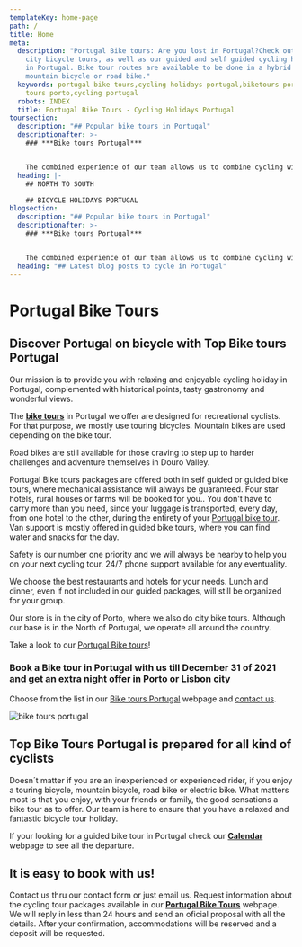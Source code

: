 ```yaml
---
templateKey: home-page
path: /
title: Home
meta:
  description: "Portugal Bike tours: Are you lost in Portugal?Check out our Porto
    city bicycle tours, as well as our guided and self guided cycling holidays
    in Portugal. Bike tour routes are available to be done in a hybrid bicycle,
    mountain bicycle or road bike."
  keywords: portugal bike tours,cycling holidays portugal,biketours portugal,bike
    tours porto,cycling portugal
  robots: INDEX
  title: Portugal Bike Tours - Cycling Holidays Portugal
toursection:
  description: "## Popular bike tours in Portugal"
  descriptionafter: >-
    ### ***Bike tours Portugal***


    The combined experience of our team allows us to combine cycling with the historical component and gastronomy. Connoisseurs of excellent hotel services and catering, paths and landscapes that surprise and exceeded expectations.
  heading: |-
    ## NORTH TO SOUTH

    ## BICYCLE HOLIDAYS PORTUGAL
blogsection:
  description: "## Popular bike tours in Portugal"
  descriptionafter: >-
    ### ***Bike tours Portugal***


    The combined experience of our team allows us to combine cycling with the historical component and gastronomy. Connoisseurs of excellent hotel services and catering, paths and landscapes that surprise and exceeded expectations.
  heading: "## Latest blog posts to cycle in Portugal"
---
```

# Portugal Bike Tours

## Discover Portugal on bicycle with Top Bike tours Portugal

Our mission is to provide you with relaxing and enjoyable cycling holiday in Portugal, complemented with historical points, tasty gastronomy and wonderful views.

The **[bike tours](https://topbiketoursportugal.com/bike-tours-in-portugal/)** in Portugal we offer are designed for recreational cyclists. For that purpose, we mostly use touring bicycles. Mountain bikes are used depending on the bike tour.

Road bikes are still available for those craving to step up to harder challenges and adventure themselves in Douro Valley.

Portugal Bike tours packages are offered both in self guided or guided bike tours, where mechanical assistance will always be guaranteed. Four star hotels, rural houses or farms will be booked for you.. You don't have to carry more than you need, since your luggage is transported, every day, from one hotel to the other, during the entirety of your [Portugal bike tour](https://topbiketoursportugal.com/bike-tours-in-portugal/). Van support is mostly offered in guided bike tours, where you can find water and snacks for the day.

Safety is our number one priority and we will always be nearby to help you on your next cycling tour. 24/7 phone support available for any eventuality.

We choose the best restaurants and hotels for your needs. Lunch and dinner, even if not included in our guided packages, will still be organized for your group.

Our store is in the city of Porto, where we also do city bike tours. Although our base is in the North of Portugal, we operate all around the country.

Take a look to our [Portugal Bike tours](https://topbiketoursportugal.com/bike-tours-in-portugal/)!

### Book a Bike tour in Portugal with us till December 31 of 2021 and get an extra night offer in Porto or Lisbon city

Choose from the list in our [Bike tours Portugal](https://topbiketoursportugal.com/bike-tours-in-portugal/) webpage and [contact us](https://topbiketoursportugal.com/contacts/).

![bike tours portugal](/img/bike-tours-in-portugal.jpg "bike tours portugal")

## Top Bike Tours Portugal is prepared for all kind of cyclists

Doesn´t matter if you are an inexperienced or experienced rider, if you enjoy a touring bicycle, mountain bicycle, road bike or electric bike. What matters most is that you enjoy, with your friends or family, the good sensations a bike tour as to offer. Our team is here to ensure that you have a relaxed and fantastic bicycle tour holiday. 

If your looking for a guided bike tour in Portugal check our **[Calendar](https://topbiketoursportugal.com/guided-bike-tours-calendar-portugal/)** webpage to see all the departure.

## It is easy to book with us!

Contact us thru our contact form or just email us. Request information about the cycling tour packages available in our **[Portugal Bike Tours](https://www.topbiketoursportugal.com)** webpage. We will reply in less than 24 hours and send an oficial proposal with all the details. After your confirmation, accommodations will be reserved and a deposit will be requested.